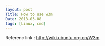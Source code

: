 ```yaml
---
layout: post
Title: How to use w3m
Date: 2013-03-08
tags: [Linux, cmd]
---
```


Referenc link : http://wiki.ubuntu.org.cn/W3m
